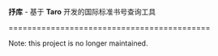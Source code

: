 **抒库** - 基于 **Taro** 开发的国际标准书号查询工具

===========================================

Note: this project is no longer maintained.
